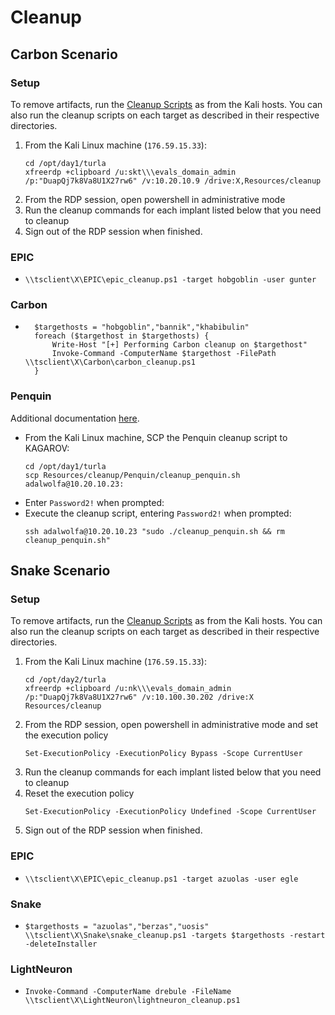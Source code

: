 # Cleanup

## Carbon Scenario

### Setup
To remove artifacts, run the [Cleanup Scripts](../cleanup/) as from the Kali hosts. You can also run the cleanup scripts on each target as described in their respective directories.

1. From the Kali Linux machine (`176.59.15.33`):
    ```
    cd /opt/day1/turla
    xfreerdp +clipboard /u:skt\\\evals_domain_admin /p:"DuapQj7k8Va8U1X27rw6" /v:10.20.10.9 /drive:X,Resources/cleanup
    ```
1. From the RDP session, open powershell in administrative mode
1. Run the cleanup commands for each implant listed below that you need to cleanup
1. Sign out of the RDP session when finished.

### EPIC
* ```
  \\tsclient\X\EPIC\epic_cleanup.ps1 -target hobgoblin -user gunter
  ```

### Carbon
* ```
    $targethosts = "hobgoblin","bannik","khabibulin"
    foreach ($targethost in $targethosts) {
        Write-Host "[+] Performing Carbon cleanup on $targethost"
        Invoke-Command -ComputerName $targethost -FilePath \\tsclient\X\Carbon\carbon_cleanup.ps1
    }
    ```

### Penquin
Additional documentation [here](../Penquin/README.md#cleanup-instructions).

* From the Kali Linux machine, SCP the Penquin cleanup script to KAGAROV:
  ```
  cd /opt/day1/turla
  scp Resources/cleanup/Penquin/cleanup_penquin.sh adalwolfa@10.20.10.23:
  ```
* Enter `Password2!` when prompted:
* Execute the cleanup script, entering `Password2!` when prompted:
  ```
  ssh adalwolfa@10.20.10.23 "sudo ./cleanup_penquin.sh && rm cleanup_penquin.sh"
  ```

## Snake Scenario

### Setup
To remove artifacts, run the [Cleanup Scripts](../cleanup/) as from the Kali hosts. You can also run the cleanup scripts on each target as described in their respective directories.

1. From the Kali Linux machine (`176.59.15.33`):
    ```
    cd /opt/day2/turla
    xfreerdp +clipboard /u:nk\\\evals_domain_admin /p:"DuapQj7k8Va8U1X27rw6" /v:10.100.30.202 /drive:X Resources/cleanup
    ```
1. From the RDP session, open powershell in administrative mode and set the execution policy
    ```
    Set-ExecutionPolicy -ExecutionPolicy Bypass -Scope CurrentUser
    ```
1. Run the cleanup commands for each implant listed below that you need to cleanup
1. Reset the execution policy
    ```
    Set-ExecutionPolicy -ExecutionPolicy Undefined -Scope CurrentUser
    ```
1. Sign out of the RDP session when finished.

### EPIC
* ```
  \\tsclient\X\EPIC\epic_cleanup.ps1 -target azuolas -user egle
  ```

### Snake
* ```
  $targethosts = "azuolas","berzas","uosis"
  \\tsclient\X\Snake\snake_cleanup.ps1 -targets $targethosts -restart -deleteInstaller
  ```

### LightNeuron
* ```
  Invoke-Command -ComputerName drebule -FileName \\tsclient\X\LightNeuron\lightneuron_cleanup.ps1
  ```

